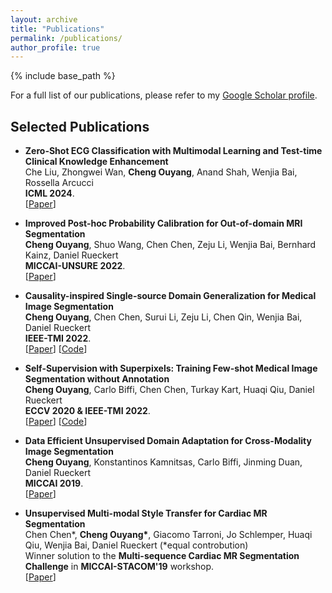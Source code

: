 ```yaml
---
layout: archive
title: "Publications"
permalink: /publications/
author_profile: true
---
```



{% include base_path %}

For a full list of our publications, please refer to my [Google Scholar profile](https://scholar.google.co.uk/citations?user=Ss_HBpcAAAAJ&hl=en).

Selected Publications
------

- **Zero-Shot ECG Classification with Multimodal Learning and Test-time Clinical Knowledge Enhancement**
  <br>
  Che Liu, Zhongwei Wan, **Cheng Ouyang**, Anand Shah, Wenjia Bai, Rossella Arcucci  <br>
  **ICML 2024**.
  <br>
  [[Paper](https://arxiv.org/abs/2403.06659)]


- **Improved Post-hoc Probability Calibration for Out-of-domain MRI Segmentation**
  <br>
  **Cheng Ouyang**, Shuo Wang, Chen Chen, Zeju Li, Wenjia Bai, Bernhard Kainz, Daniel Rueckert
  <br>
  **MICCAI-UNSURE 2022**.
  <br>
  [[Paper](https://arxiv.org/abs/2208.02870)]

- **Causality-inspired Single-source Domain Generalization for Medical Image Segmentation**
  <br>
  **Cheng Ouyang**, Chen Chen, Surui Li, Zeju Li, Chen Qin, Wenjia Bai, Daniel Rueckert
  <br>
  **IEEE-TMI 2022**.
  <br>
  [[Paper](https://ieeexplore.ieee.org/document/9961940/)] [[Code](https://github.com/cheng-01037/Causality-Medical-Image-Domain-Generalization)]

- **Self-Supervision with Superpixels: Training Few-shot Medical Image Segmentation without Annotation**
  <br>
  **Cheng Ouyang**, Carlo Biffi, Chen Chen, Turkay Kart, Huaqi Qiu, Daniel Rueckert
  <br>
  **ECCV 2020 & IEEE-TMI 2022**.
  <br>
  [[Paper](https://arxiv.org/abs/2007.09886)] [[Code](https://github.com/cheng-01037/Self-supervised-Fewshot-Medical-Image-Segmentation)] 

- **Data Efficient Unsupervised Domain Adaptation for Cross-Modality Image Segmentation**
  <br>
  **Cheng Ouyang**, Konstantinos Kamnitsas, Carlo Biffi, Jinming Duan, Daniel Rueckert
  <br>
  **MICCAI 2019**.
  <br>
  [[Paper](https://arxiv.org/abs/1907.02766)]

- **Unsupervised Multi-modal Style Transfer for Cardiac MR Segmentation**
  <br>
  Chen Chen\*, **Cheng Ouyang\***, Giacomo Tarroni, Jo Schlemper, Huaqi Qiu, Wenjia Bai, Daniel Rueckert (*equal controbution)
  <br>
  Winner solution to the **Multi-sequence Cardiac MR Segmentation Challenge** in **MICCAI-STACOM'19** workshop.
  <br>
  [[Paper](https://arxiv.org/abs/1908.07344)] 




<!-- <img align="left" width="300" src="/images/adversarialDA.jpg" style="margin-right: 15px" /> 

**Enhancing MR image segmentation with realistic adversarial data augmentation**\
Chen Chen, **Chen Qin**, Cheng Ouyang, Zeju Li, Shuo Wang, Huaqi Qiu, Liang Chen, Giacomo Tarroni, Wenjia Bai, Daniel Rueckert\
Medical Image Analysis, 2022. <br />
<br />
 -->
<br />



